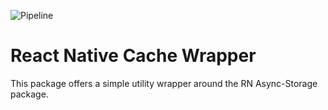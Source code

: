 ![Pipeline](https://github.com/Goldziher/rn-async-storage-cache-wrapper/workflows/CI/badge.svg?branch=master)

# React Native Cache Wrapper

This package offers a simple utility wrapper around the RN Async-Storage package.
